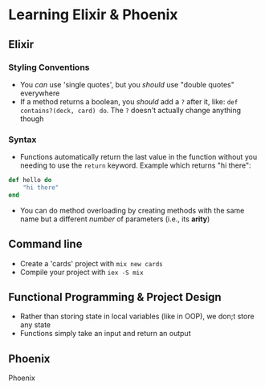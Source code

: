 # Learning Elixir & Phoenix

## Elixir

### Styling Conventions

- You _can_ use 'single quotes', but you *should* use "double quotes" everywhere
- If a method returns a boolean, you *should* add a `?` after it, like: `def contains?(deck, card) do`. The `?` doesn't actually change anything though

### Syntax

- Functions automatically return the last value in the function without you needing to use the `return` keyword. Example which returns "hi there":

```ruby
def hello do
    "hi there"
end
```

- You can do method overloading by creating methods with the same name but a different *number* of parameters (i.e., its **arity**)

## Command line

- Create a 'cards' project with `mix new cards`
- Compile your project with `iex -S mix`

## Functional Programming & Project Design

- Rather than storing state in local variables (like in OOP), we don;t store any state
- Functions simply take an input and return an output

## Phoenix

Phoenix